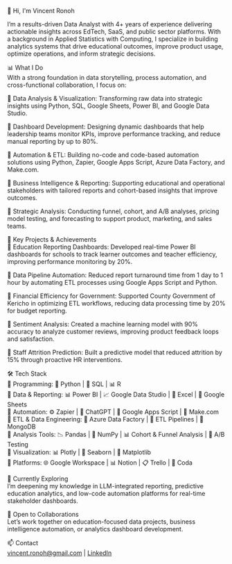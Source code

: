 👋 Hi, I'm Vincent Ronoh

I’m a results-driven Data Analyst with 4+ years of experience delivering actionable insights across EdTech, SaaS, and public sector platforms. With a background in Applied Statistics with Computing, I specialize in building analytics systems that drive educational outcomes, improve product usage, optimize operations, and inform strategic decisions.

📊 What I Do  
With a strong foundation in data storytelling, process automation, and cross-functional collaboration, I focus on:

🔹 Data Analysis & Visualization: Transforming raw data into strategic insights using Python, SQL, Google Sheets, Power BI, and Google Data Studio.

🔹 Dashboard Development: Designing dynamic dashboards that help leadership teams monitor KPIs, improve performance tracking, and reduce manual reporting by up to 80%.

🔹 Automation & ETL: Building no-code and code-based automation solutions using Python, Zapier, Google Apps Script, Azure Data Factory, and Make.com.

🔹 Business Intelligence & Reporting: Supporting educational and operational stakeholders with tailored reports and cohort-based insights that improve outcomes.

🔹 Strategic Analysis: Conducting funnel, cohort, and A/B analyses, pricing model testing, and forecasting to support product, marketing, and sales teams.

🚀 Key Projects & Achievements  
🔹 Education Reporting Dashboards: Developed real-time Power BI dashboards for schools to track learner outcomes and teacher efficiency, improving performance monitoring by 20%.  

🔹 Data Pipeline Automation: Reduced report turnaround time from 1 day to 1 hour by automating ETL processes using Google Apps Script and Python.  

🔹 Financial Efficiency for Government: Supported County Government of Kericho in optimizing ETL workflows, reducing data processing time by 20% for budget reporting.  

🔹 Sentiment Analysis: Created a machine learning model with 90% accuracy to analyze customer reviews, improving product feedback loops and satisfaction.  

🔹 Staff Attrition Prediction: Built a predictive model that reduced attrition by 15% through proactive HR interventions.

🛠️ Tech Stack  
🔹 Programming: 🐍 Python | 🧮 SQL | 📊 R  
🔹 Data & Reporting: 📊 Power BI | 📈 Google Data Studio | 📄 Excel | 🧾 Google Sheets  
🔹 Automation: ⚙️ Zapier | 🧠 ChatGPT | 📜 Google Apps Script | 🔗 Make.com  
🔹 ETL & Data Engineering: 🔄 Azure Data Factory | 📂 ETL Pipelines | 🧱 MongoDB  
🔹 Analysis Tools: 📉 Pandas | 🔢 NumPy | 📊 Cohort & Funnel Analysis | 🧪 A/B Testing  
🔹 Visualization: 📊 Plotly | 🌊 Seaborn | 📌 Matplotlib  
🔹 Platforms: 🌐 Google Workspace | 📊 Notion | 📋 Trello | 🧭 Coda

🌱 Currently Exploring  
I’m deepening my knowledge in LLM-integrated reporting, predictive education analytics, and low-code automation platforms for real-time stakeholder dashboards.

🤝 Open to Collaborations  
Let’s work together on education-focused data projects, business intelligence automation, or analytics dashboard development.

📫 Contact  
vincent.ronoh@gmail.com | [LinkedIn](https://www.linkedin.com/in/vincenntt)
